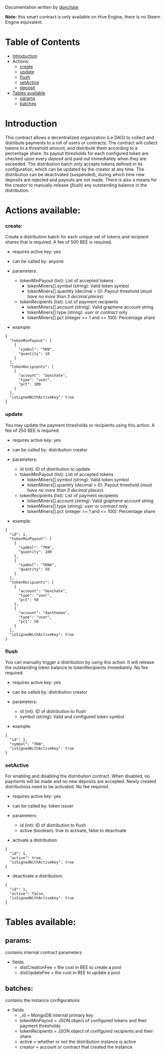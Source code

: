 Documentation written by [donchate](https://github.com/donchate)

**Note:** this smart contract is only available on Hive Engine, there is no Steem Engine equivalent.

# Table of Contents

* [Introduction](#introduction)
* Actions:
  * [create](#create)
  * [update](#update)
  * [flush](#flush)
  * [setActive](#setactive)
  * [deposit](#deposit)
* [Tables available](#tables-available)
  * [params](#params)
  * [batches](#batches)

# Introduction

This contract allows a decentralized organization (i.e DAO) to collect and
distribute payments to a roll of users or contracts. The contract will collect
tokens to a threshold amount, and distribute them according to a percentage share.
Its payout thresholds for each configured token are checked upon every _deposit_ and paid out
immediately when they are exceeded.
The distribution batch only accepts tokens defined in its configuration, which can be updated
by the creator at any time. The distribution can be deactivated (suspended), during which time
new deposits are rejected and payouts are not made. There is also a means for the creator to
manually release (_flush_) any outstanding balance in the distribution.

# Actions available:

### create:
Create a distribution batch for each unique set of tokens and recipient shares that is required.
A fee of 500 BEE is required.

* requires active key: yes
* can be called by: anyone
* parameters:
  * tokenMinPayout (list): List of accepted tokens
    * tokenMiners[].symbol (string): Valid token symbol
    * tokenMiners[].quantity (decimal > 0): Payout threshold (_must have no more than 3 decimal places_)
  * tokenRecipients (list): List of payment recipients
    * tokenMiners[].account (string): Valid graphene account string
    * tokenMiners[].type (string): _user_ or _contract_ only
    * tokenMiners[].pct (integer >= 1 and <= 100): Percentage share

* example:
```
{
  "tokenMinPayout": [
    {
      "symbol": "TKN", 
      "quantity": 10
    }
  ], 
  "tokenRecipients": [
    {
      "account": "donchate", 
      "type": "user", 
      "pct": 100
    }
  ], 
  "isSignedWithActiveKey": true
}
```

### update
You may update the payment thresholds or recipients using this action.
A fee of 250 BEE is required.

* requires active key: yes
* can be called by: distribution creator
* parameters:
  * id (int): ID of distribution to update
  * tokenMinPayout (list): List of accepted tokens
    * tokenMiners[].symbol (string): Valid token symbol
    * tokenMiners[].quantity (decimal > 0): Payout threshold (_must have no more than 3 decimal places_)
  * tokenRecipients (list): List of payment recipients
    * tokenMiners[].account (string): Valid graphene account string
    * tokenMiners[].type (string): _user_ or _contract_ only
    * tokenMiners[].pct (integer >= 1 and <= 100): Percentage share

* example:
```
{
  "id": 1, 
  "tokenMinPayout": [
    {
      "symbol": "TKN", 
      "quantity": 100
    },
    {
      "symbol": "TKNA", 
      "quantity": 50
    }    
  ], 
  "tokenRecipients": [
    {
      "account": "donchate", 
      "type": "user", 
      "pct": 50
    }, 
    {
      "account": "dantheman", 
      "type": "user", 
      "pct": 50
    }
  ], 
  "isSignedWithActiveKey": true
}
```

### flush
You can manually trigger a distribution by using this action. It will release the outstanding
token balance to tokenRecipients immediately. No fee required.

* requires active key: yes
* can be called by: distribution creator
* parameters:
  * id (int): ID of distribution to flush
  * symbol (string): Valid and configured token symbol

* example:
```
{
  "id": 1, 
  "symbol": "TKN", 
  "isSignedWithActiveKey": true
}
```

### setActive
For enabling and disabling the distribution contract. When disabled, no payments will be made
and no new deposits are accepted. Newly created distributions need to be activated.
No fee required.

* requires active key: yes
* can be called by: token issuer
* parameters:
  * id (int): ID of distribution to flush
  * active (boolean): true to activate, false to deactivate

* activate a distribution:
```
{
  "id": 1, 
  "active": true, 
  "isSignedWithActiveKey": true
}
```
* deactivate a distribution:
```
{
  "id": 1, 
  "active": false, 
  "isSignedWithActiveKey": true
}
```

# Tables available:

## params:
contains internal contract parameters
* fields
  * distCreationFee = the cost in BEE to create a pool
  * distUpdateFee = the cost in BEE to update a pool

## batches:
contains the instance configurations
* fields
  * _id = MongoDB internal primary key
  * tokenMinPayout = JSON object of configured tokens and their payment thresholds
  * tokenRecipients = JSON object of configured recipients and their share
  * active = whether or not the distribution instance is active
  * creator = account or contract that created the instance